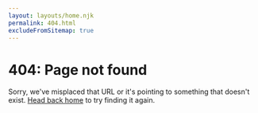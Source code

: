```yaml
---
layout: layouts/home.njk
permalink: 404.html
excludeFromSitemap: true
---
```

<div class="page">
  <h1 class="page-title">404: Page not found</h1>
  <p class="lead">Sorry, we've misplaced that URL or it's pointing to something that doesn't exist. <a href="{{ site.baseurl }}/">Head back home</a> to try finding it again.</p>
</div>
